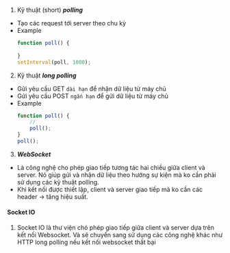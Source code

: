 1. Kỹ thuật (short) ***polling***
 + Tạo các request tới server theo chu kỳ
 + Example
    ```js
    function poll() {
        
    }
    setInterval(poll, 1000);
    ```
2. Kỹ thuật ***long polling***
 + Gửi yêu cầu GET ```dài hạn``` để nhận dữ liệu từ máy chủ
 + Gửi yêu cầu POST ```ngắn hạn``` để gửi dữ liệu từ máy chủ
 + Example
    ```js
    function poll() {
        //
        poll();
    }
    poll();
    ```
3. ***WebSocket***
 + Là công nghệ cho phép giao tiếp tương tác hai chiều giữa client và server. Nó giúp gửi và nhận dữ liệu theo hướng sự kiện mà ko cần phải sử dụng các kỹ thuật polling.
 + Khi kết nối được thiết lập, client và server giao tiếp mà ko cần các header -> tăng hiệu suất.


#### Socket IO
1. Socket IO là thư viện chó phép giao tiếp giữa client và server dựa trên kết nối Websocket. Và sẽ chuyển sang sử dụng các công nghệ khác như HTTP long polling nếu kết nối websocket thất bại